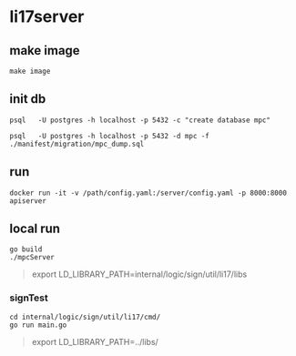 # li17server

## make image

```
make image
```

## init db

```
psql   -U postgres -h localhost -p 5432 -c "create database mpc"
```

```
psql   -U postgres -h localhost -p 5432 -d mpc -f ./manifest/migration/mpc_dump.sql
```

## run

```
docker run -it -v /path/config.yaml:/server/config.yaml -p 8000:8000 apiserver
```

## local run

```
go build
./mpcServer
```

> export LD_LIBRARY_PATH=internal/logic/sign/util/li17/libs

### signTest

```
cd internal/logic/sign/util/li17/cmd/
go run main.go
```

> export LD_LIBRARY_PATH=../libs/
